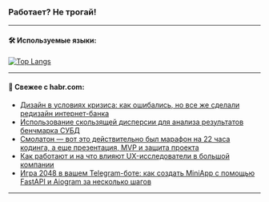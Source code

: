 ### Работает? Не трогай!

---
<!--
#### 🛠️ Technical stack:

![Java](https://img.shields.io/badge/Java-informational?logo=Oracle&style=flat&logoColor=white&color=FF4500)
![Kotlin](https://img.shields.io/badge/Kotlin-informational?logo=Kotlin&style=flat&logoColor=white&color=774D97)
![TS](https://img.shields.io/badge/TypeScript-informational?logo=typeScript&style=flat&logoColor=black&color=017acc)
![Python](https://img.shields.io/badge/Python-informational?logo=Python&style=flat&logoColor=black&color=ffdd54) <br>
![Spring](https://img.shields.io/badge/Spring-informational?logo=Spring&style=flat&logoColor=white&color=6DB33F) 
![SpringBoot](https://img.shields.io/badge/SpringBoot-informational?logo=SpringBoot&style=flat&logoColor=white&color=6DB33F)
![Nest](https://img.shields.io/badge/NestJS-informational?logo=NestJS&style=flat&logoColor=white&color=E0234E) 
![NodeJS](https://img.shields.io/badge/NodeJS-informational?logo=node.js&style=flat&logoColor=white&color=70A760)<br>
![PostgreSQL](https://img.shields.io/badge/PostgreSQL-informational?logo=PostgreSQL&style=flat&logoColor=white&color=DAA520)
![MongoDB](https://img.shields.io/badge/MongoDB-informational?logo=MongoDB&style=flat&logoColor=white&color=870000)
![Apache](https://img.shields.io/badge/Apache-informational?logo=apache&style=flat&logoColor=white&color=f74e28)

___ 
-->

#### 🛠️ Используемые языки:

[![Top Langs](https://github-readme-stats-82jvfl3w3-advtsettinggmailcoms-projects.vercel.app/api/top-langs/?username=zloylis&langs_count=10&hide_title=true&title_color=e6edf3&size_weight=0.5&count_weight=0.5&layout=compact&hide_progress=true&hide_border=true&theme=dracula)](https://github.com/zloylis)

<!---


####  :octocat:&nbsp;&nbsp; Статистика:

![GitHub stats](https://github-readme-stats-u2qms2cxw-advtsettinggmailcoms-projects.vercel.app/api?username=zloylis&show_icons=true&hide_border=true&theme=dracula&title_color=e6edf3&include_all_commits=true&count_private=true&hide_rank=false&hide_title=true&rank_icon=github)
-->
---

#### 💬 Свежее с habr.com:

<!-- BLOG-POST-LIST:START -->
- [Дизайн в условиях кризиса: как ошибались, но все же сделали редизайн интернет-банка](https://habr.com/ru/companies/tbank/articles/853498/?utm_source=habrahabr&utm_medium=rss&utm_campaign=853498)
- [Использование скользящей дисперсии для анализа результатов бенчмарка СУБД](https://habr.com/ru/articles/854220/?utm_source=habrahabr&utm_medium=rss&utm_campaign=854220)
- [Смолатон — вот это действительно был марафон на 22 часа кодинга, а еще презентация, MVP и защита проекта](https://habr.com/ru/articles/854216/?utm_source=habrahabr&utm_medium=rss&utm_campaign=854216)
- [Как работают и на что влияют UX-исследователи в большой компании](https://habr.com/ru/companies/avito/articles/854110/?utm_source=habrahabr&utm_medium=rss&utm_campaign=854110)
- [Игра 2048 в вашем Telegram-боте: как создать MiniApp с помощью FastAPI и Aiogram за несколько шагов](https://habr.com/ru/companies/amvera/articles/853870/?utm_source=habrahabr&utm_medium=rss&utm_campaign=853870)
<!-- BLOG-POST-LIST:END -->

---
